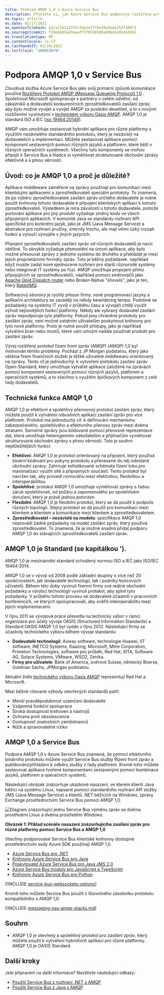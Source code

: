 ```yaml
---
title: Přehled AMQP 1,0 v Azure Service Bus
description: Přečtěte si, jak Azure Service Bus podporuje rozšířený protokol řízení front zpráv (AMQP) (AMQP), což je otevřený standardní protokol.
ms.topic: article
ms.date: 02/17/2021
ms.openlocfilehash: b2ca126312f5fc3da2a7ff6e20a9ade252f489f1
ms.sourcegitcommit: f28ebb95ae9aaaff3f87d8388a09b41e0b3445b5
ms.translationtype: MT
ms.contentlocale: cs-CZ
ms.lasthandoff: 03/29/2021
ms.locfileid: "100653879"
---
```

# <a name="amqp-10-support-in-service-bus"></a>Podpora AMQP 1,0 v Service Bus
Cloudová služba Azure Service Bus jako svůj primární způsob komunikace používá [Rozšířený Protokol AMQP (Message Queueing Protocol) 1,0](http://docs.oasis-open.org/amqp/core/v1.0/amqp-core-overview-v1.0.html) . Společnost Microsoft spolupracuje s partnery v celém odvětví, od zákazníků a dodavatelů konkurenčních zprostředkovatelů zasílání zpráv, aby bylo možné vyvíjet a vyvíjet AMQP za poslední desetiletí, a to s novými rozšířeními vyvinutými v [technickém výboru Oasis AMQP](https://www.oasis-open.org/committees/tc_home.php?wg_abbrev=amqp). AMQP 1,0 je standard ISO a IEC ([iso 19464:20149](https://www.iso.org/standard/64955.html)). 

AMQP vám umožňuje sestavovat hybridní aplikace pro různé platformy s využitím nezávislého standardního protokolu, který je nezávislý na dodavatelích a implementaci. Můžete sestavovat aplikace pomocí komponent sestavených pomocí různých jazyků a platforem, které běží v různých operačních systémech. Všechny tyto komponenty se mohou připojit k Service Bus a hladce si vyměňovat strukturované obchodní zprávy efektivně a s plnou věrností.

## <a name="introduction-what-is-amqp-10-and-why-is-it-important"></a>Úvod: co je AMQP 1,0 a proč je důležité?
Aplikace middleware zaměřené na zprávy používají pro komunikaci mezi klientskými aplikacemi a zprostředkovateli speciální protokoly. To znamená, že po výběru zprostředkovatele zasílání zpráv určitého dodavatele je nutné použít knihovny tohoto dodavatele k připojení klientských aplikací k tomuto zprostředkovateli. Výsledkem je míra závislosti u tohoto dodavatele, protože portování aplikace pro jiný produkt vyžaduje změny kódu ve všech připojených aplikacích. V komunitě Java se standardy rozhraní API specifické pro konkrétní jazyk, jako je JMS (Java Message Service) a abstrakce pro rozhraní pružiny, zmírnily trochu, ale mají velmi úzký rozsah funkcí a vyloučí vývojáře v jiných jazycích.

Připojení zprostředkovatelů zasílání zpráv od různých dodavatelů je navíc obtížné. To obvykle vyžaduje přemostění na úrovni aplikace, aby bylo možné přesouvat zprávy z jednoho systému do druhého a překládat je mezi jejich proprietárními formáty zpráv. Toto je běžný požadavek. například když musíte zadat nové sjednocené rozhraní pro starší různorodé systémy nebo integrovat IT systémy po fúzi. AMQP umožňuje propojení přímo připojujících se zprostředkovatelů, například pomocí směrovačů jako [Apache Qpid Dispatch router](https://qpid.apache.org/components/dispatch-router/index.html) nebo Broker-Native "shovels", jako je ten, který [RabbitMQ](service-bus-integrate-with-rabbitmq.md).

Softwarový oborový je rychlý přesun firmy. nové programovací jazyky a aplikační architektury se zavádějí na někdy bewildering tempo. Podobně se požadavky na systémy IT vyvíjí v průběhu času a vývojáři chtějí využít výhod nejnovějších funkcí platformy. Někdy ale vybraný dodavatel zasílání zpráv nepodporuje tyto platformy. Pokud jsou chráněné protokoly pro zasílání zpráv, není možné ostatním uživatelům poskytnout knihovny pro tyto nové platformy. Proto je nutné použít přístupy, jako je například vytváření bran nebo mostů, které vám umožní nadále používat produkt pro zasílání zpráv.

Vývoj rozšířený protokol řízení front zpráv (AMQP) (AMQP) 1,0 byl motivován těmito problémy. Pochází z JP Morgan podstatou, který jako většina firem finančních služeb je těžké uživatelé middlewaru orientovaný na zprávy. Tento cíl je jednoduchý: k vytvoření protokolu zasílání zpráv Open-Standard, který umožňuje vytvářet aplikace založené na zprávách pomocí komponent sestavených pomocí různých jazyků, platforem a operačních systémů, a to všechno s využitím špičkových komponent z celé řady dodavatelů.

## <a name="amqp-10-technical-features"></a>Technické funkce AMQP 1,0
AMQP 1,0 je efektivní a spolehlivý přenosový protokol zasílání zpráv, který můžete použít k vytváření robustních aplikací zasílání zpráv pro více platforem. Protokol má jednoduchý cíl: k definování mechanismu zabezpečeného, spolehlivého a efektivního přenosu zpráv mezi dvěma stranami. Samotné zprávy jsou kódované pomocí přenosné reprezentace dat, která umožňuje heterogenním odesílatelům a přijímačům vyměňovat strukturované obchodní zprávy s plnou věrností. Toto je souhrn nejdůležitějších funkcí:

* **Efektivní**: AMQP 1,0 je protokol orientovaný na připojení, který používá binární kódování pro pokyny protokolu a přenesené do něj odeslané obchodní zprávy. Zahrnuje sofistikované schémata řízení toku pro maximalizaci využití sítě a připojených součástí. Tento protokol byl navržen tak, aby provedl rovnováhu mezi efektivitou, flexibilitou a interoperabilitou.
* **Spolehlivé**: protokol AMQP 1,0 umožňuje vyměňovat zprávy s řadou záruk spolehlivosti, od požáru a zapomenutého po spolehlivém doručení, který je právě jednou potvrzen.
* **Flexibilní**: AMQP 1,0 je flexibilní protokol, který se dá použít k podpoře různých topologií. Stejný protokol se dá použít pro komunikaci mezi klientem a klientem a komunikace mezi klientem a zprostředkovatelem.
* **Zprostředkovatel – nezávislé na modelu**: specifikace AMQP 1,0 neprovádí žádné požadavky na model zasílání zpráv, který používá zprostředkovatel. To znamená, že je možné snadno přidat podporu AMQP 1,0 do stávajících zprostředkovatelů zasílání zpráv.

## <a name="amqp-10-is-a-standard-with-a-capital-s"></a>AMQP 1,0 je Standard (se kapitálkou ').
AMQP 1,0 je mezinárodní standard schválený normou ISO a IEC jako ISO/IEC 19464:2014.

AMQP 1,0 se v vývoji od 2008 podle základní skupiny o více než 20 společnostech, jak dodavatelé technologií, tak i podniky koncových uživatelů. Během této doby vyvinuli firemní firmy své reálné obchodní požadavky a výrobci technologií vyvinuli protokol, aby splnil tyto požadavky. V průběhu tohoto procesu se dodavatelé účastnili v pracovních konferencích, ve kterých spolupracovali, aby ověřili interoperabilitu mezi jejich implementacemi.

V říjnu 2011 se vývojová práce převedla na technický výbor v rámci organizace pro účely vývoje OASIS (Structured Information Standards) a Standard OASIS AMQP 1,0 byl vydán v říjnu 2012. Následující firmy se účastnily technického výboru během vývoje standardu:

* **Dodavatelé technologií**: Axway software, technologie Huawei, IIT software, INETCO Systems, Kaazing, Microsoft, Mitre Corporation, Primeton Technologies, software pro průběh, Red Hat, SITA, Software AG, Solace Systems, VMware, WSO2, Zenika.
* **Firmy pro uživatele**: Bank of America, úvěrové Suisse, německý Boerse, Goldman Sachs, JPMorgan podstatou.

Aktuální židle [technického výboru Oasis AMQP](https://www.oasis-open.org/committees/tc_home.php?wg_abbrev=amqp) reprezentují Red Hat a Microsoft.

Mezi běžně citované výhody otevřených standardů patří:

* Menší pravděpodobnost uzamčení dodavatele
* Vzájemná funkční spolupráce
* Široká dostupnost knihoven a nástrojů
* Ochrana proti obsolescence
* Dostupnost znalostních zaměstnanců
* Nižší a spravovatelné riziko

## <a name="amqp-10-and-service-bus"></a>AMQP 1,0 a Service Bus
Podpora AMQP 1,0 v Azure Service Bus znamená, že pomocí efektivního binárního protokolu můžete využít Service Bus služby Řízení front zpráv a publikování/přihlášení k odběru služby z řady platforem. Kromě toho můžete sestavovat aplikace tvořené komponentami sestavenými pomocí kombinace jazyků, platforem a operačních systémů.

Následující obrázek znázorňuje ukázkové nasazení, ve kterém klienti Java běžící na systému Linux, napsané pomocí standardního rozhraní API služby JMS (Java Message Service) a klientů .NET běžících na Windows, zprávy Exchange prostřednictvím Service Bus pomocí AMQP 1,0.

![Diagram znázorňující jednu Service Bus výměnu zpráv se dvěma prostředími Linux a dvěma prostředími Windows.][0]

**Obrázek 1: Příklad scénáře nasazení znázorňujícího zasílání zpráv pro různé platformy pomocí Service Bus a AMQP 1,0**

Všechny podporované Service Bus klientské knihovny dostupné prostřednictvím sady Azure SDK používají AMQP 1,0.

- [Azure Service Bus pro .NET](/dotnet/api/overview/azure/service-bus?preserve-view=true)
- [Knihovny Azure Service Bus pro Java](/java/api/overview/azure/servicebus?preserve-view=true)
- [Poskytovatel Azure Service Bus pro Java JMS 2,0](how-to-use-java-message-service-20.md)
- [Azure Service Bus moduly pro JavaScript a TypeScript](/javascript/api/overview/azure/service-bus?preserve-view=true)
- [Knihovny Azure Service Bus pro Python](/python/api/overview/azure/servicebus?preserve-view=true)

[!INCLUDE [service-bus-websockets-options](../../includes/service-bus-websockets-options.md)]

Kromě toho můžete Service Bus použít z libovolného zásobníku protokolu kompatibilního s AMQP 1,0:

[!INCLUDE [messaging-oss-amqp-stacks.md](../../includes/messaging-oss-amqp-stacks.md)]

## <a name="summary"></a>Souhrn
* AMQP 1,0 je otevřený a spolehlivý protokol pro zasílání zpráv, který můžete použít k vytváření hybridních aplikací pro různé platformy. AMQP 1,0 je OASIS Standard.

## <a name="next-steps"></a>Další kroky
Jste připraveni na další informace? Navštivte následující odkazy:

* [Použití Service Bus z rozhraní .NET s AMQP]
* [Použití Service Bus z Java s AMQP]

[0]: ./media/service-bus-amqp-overview/service-bus-amqp-1.png
[Použití Service Bus z rozhraní .NET s AMQP]: service-bus-amqp-dotnet.md
[Použití Service Bus z Java s AMQP]: ./service-bus-java-how-to-use-jms-api-amqp.md

